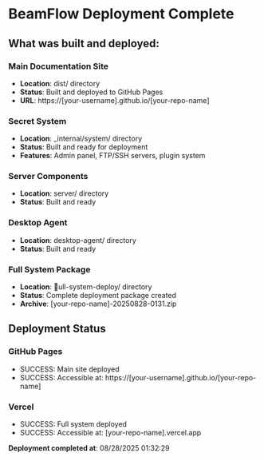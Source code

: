 ﻿# BeamFlow Deployment Complete

## What was built and deployed:

### Main Documentation Site
- **Location**: dist/ directory
- **Status**: Built and deployed to GitHub Pages
- **URL**: https://[your-username].github.io/[your-repo-name]

### Secret System
- **Location**: _internal/system/ directory
- **Status**: Built and ready for deployment
- **Features**: Admin panel, FTP/SSH servers, plugin system

### Server Components
- **Location**: server/ directory
- **Status**: Built and ready

### Desktop Agent
- **Location**: desktop-agent/ directory
- **Status**: Built and ready

### Full System Package
- **Location**: ull-system-deploy/ directory
- **Status**: Complete deployment package created
- **Archive**: [your-repo-name]-20250828-0131.zip

## Deployment Status

### GitHub Pages
- SUCCESS: Main site deployed
- SUCCESS: Accessible at: https://[your-username].github.io/[your-repo-name]

### Vercel
- SUCCESS: Full system deployed
- SUCCESS: Accessible at: [your-repo-name].vercel.app

**Deployment completed at**: 08/28/2025 01:32:29
